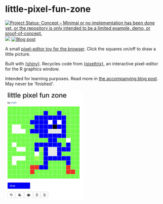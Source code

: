 
# little-pixel-fun-zone

<!-- badges: start -->
[![Project Status: Concept – Minimal or no implementation has been done yet, or the repository is only intended to be a limited example, demo, or proof-of-concept.](https://www.repostatus.org/badges/latest/concept.svg)](https://www.repostatus.org/#concept)
[![](https://img.shields.io/badge/Shiny-shinylive-447099?style=flat&labelColor=white&logo=Posit&logoColor=447099)](https://matt-dray.github.io/little-pixel-fun-zone/)
[![Blog
post](https://img.shields.io/badge/rostrum.blog-post-008900?labelColor=000000&logo=data%3Aimage%2Fgif%3Bbase64%2CR0lGODlhEAAQAPEAAAAAABWCBAAAAAAAACH5BAlkAAIAIf8LTkVUU0NBUEUyLjADAQAAACwAAAAAEAAQAAAC55QkISIiEoQQQgghRBBCiCAIgiAIgiAIQiAIgSAIgiAIQiAIgRAEQiAQBAQCgUAQEAQEgYAgIAgIBAKBQBAQCAKBQEAgCAgEAoFAIAgEBAKBIBAQCAQCgUAgEAgCgUBAICAgICAgIBAgEBAgEBAgEBAgECAgICAgECAQIBAQIBAgECAgICAgICAgECAQECAQICAgICAgICAgEBAgEBAgEBAgICAgICAgECAQIBAQIBAgECAgICAgIBAgECAQECAQIBAgICAgIBAgIBAgEBAgECAgECAgICAgICAgECAgECAgQIAAAQIKAAAh%2BQQJZAACACwAAAAAEAAQAAAC55QkIiESIoQQQgghhAhCBCEIgiAIgiAIQiAIgSAIgiAIQiAIgRAEQiAQBAQCgUAQEAQEgYAgIAgIBAKBQBAQCAKBQEAgCAgEAoFAIAgEBAKBIBAQCAQCgUAgEAgCgUBAICAgICAgIBAgEBAgEBAgEBAgECAgICAgECAQIBAQIBAgECAgICAgICAgECAQECAQICAgICAgICAgEBAgEBAgEBAgICAgICAgECAQIBAQIBAgECAgICAgIBAgECAQECAQIBAgICAgIBAgIBAgEBAgECAgECAgICAgICAgECAgECAgQIAAAQIKAAA7)](https://www.rostrum.blog/posts/2024-09-15-shiny-pixel/)
<!-- badges: end -->

A small [pixel-editor toy for the browser]([https://matt-dray.github.io/little-pixel-fun-zone/](https://connect.posit.cloud/matt-dray/content/01929f88-4e28-a552-bc1f-62fa999e2c63)). Click the squares on/off to draw a little picture.

Built with [{shiny}](https://shiny.posit.co/). Recycles code from [{pixeltrix}](https://github.com/matt-dray/pixeltrix), an interactive pixel-editor for the R graphics window.

Intended for learning purposes. Read more in [the accompanying blog post](https://www.rostrum.blog/posts/2024-09-15-shiny-pixel/). May never be 'finished'.

<img src='img/SANIC.png' alt="Screenshot of a web app called 'little pixel fun zone'. in the centre is a child's drawing of the fast blue hedgehog rendered in blocky square pixels. Under the image are some buttons to select a colour, undo, fill and downloade outputs." width='50%'>
